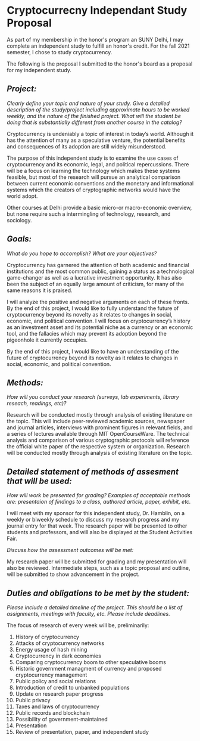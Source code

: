 # Cryptocurrecny Independant Study Proposal

As part of my membership in the honor's program an SUNY Delhi, I may complete an independent study to fulfill an honor's credit. For the fall 2021 semester, I chose to study cryptocurrency.

The following is the proposal I submitted to the honor's board as a proposal for my independent study.

## *Project:*

*Clearly define your topic and nature of your study. Give a detailed description of the study/project including approximate hours to be worked weekly, and the nature of the finished project. What will the student be doing that is substantially different from another course in the catalog?*

Cryptocurrency is undeniably a topic of interest in today’s world. Although it has the attention of many as a speculative venture, the potential benefits and consequences of its adoption are still widely misunderstood.

The purpose of this independent study is to examine the use cases of cryptocurrency and its economic, legal, and political repercussions. There will be a focus on learning the technology which makes these systems feasible, but most of the research will pursue an analytical comparison between current economic conventions and the monetary and informational systems which the creators of cryptographic networks would have the world adopt.

Other courses at Delhi provide a basic micro-or macro-economic overview, but none require such a intermingling of technology, research, and sociology.

## *Goals:*

*What do you hope to accomplish? What are your objectives?*

Cryptocurrency has garnered the attention of both academic and financial institutions and the most common public, gaining a status as a technological game-changer as well as a lucrative investment opportunity. It has also been the subject of an equally large amount of criticism, for many of the same reasons it is praised. 

I will analyze the positive and negative arguments on each of these fronts. By the end of this project, I would like to fully understand the future of cryptocurrency beyond its novelty as it relates to changes in social, economic, and political convention. I will focus on cryptocurrency’s history as an investment asset and its potential niche as a currency or an economic tool, and the fallacies which may prevent its adoption beyond the pigeonhole it currently occupies.

By the end of this project, I would like to have an understanding of the future of cryptocurrency beyond its novelty as it relates to changes in social, economic, and political convention.

## *Methods:*

*How will you conduct your research (surveys, lab experiments, library reseach, readings, etc)?*

Research will be conducted mostly through analysis of existing literature on the topic. This will include peer-reviewed academic sources, newspaper and journal articles, interviews with prominent figures in relevant fields, and a series of lectures available through MIT OpenCourseWare. The technical analysis and comparison of various cryptographic protocols will reference the official white paper of the respective system or organization. Research will be conducted mostly through analysis of existing literature on the topic.

## *Detailed statement of methods of assesment that will be used:*

*How will work be presented for grading? Examples of acceptable methods are: presentaion of findings to a class, authored article, paper, exhibit, etc.*

I will meet with my sponsor for this independent study, Dr. Hamblin, on a weekly or biweekly schedule to discuss my research progress and my journal entry for that week. The research paper will be presented to other students and professors, and will also be displayed at the Student Activities Fair.

*Discuss how the assessment outcomes will be met:*

My research paper will be submitted for grading and my presentation will also be reviewed. Intermediate steps, such as a topic proposal and outline, will be submitted to show advancement in the project.

## *Duties and obligations to be met by the student:*

*Please include a detailed timeline of the project. This should be a list of assignments, meetings with faculty, etc. Please include deadlines.*

The focus of research of every week will be, preliminarily:
1. History of cryptocurrency
2. Attacks of cryptocurrency networks
3. Energy usage of hash mining
4. Cryptocurrency in dark economies
5. Comparing cryptocurrency boom to other speculative booms
6. Historic government managment of currency and proposed cryptocurrency management
7. Public policy and social relations
8. Introduction of credit to unbanked populations
9. Update on research paper progress
10. Public privacy
11. Taxes and laws of cryptocurrency
12. Public records and blockchain
13. Possibility of government-maintained
14. Presentation
15. Review of presentation, paper, and independent study